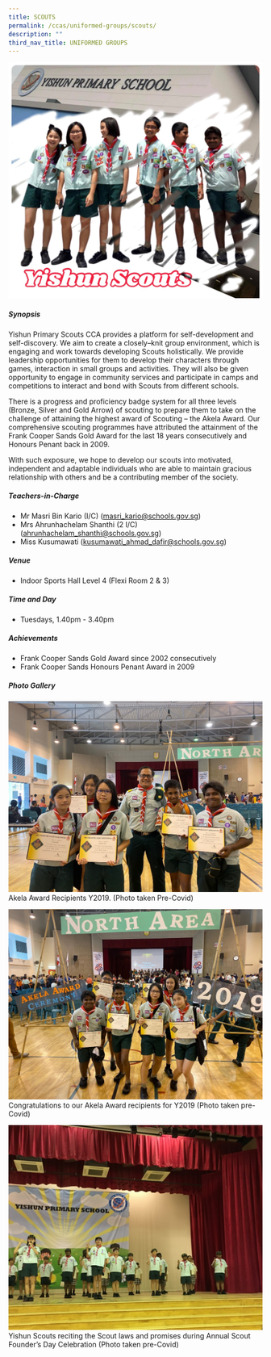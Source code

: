 ```yaml
---
title: SCOUTS
permalink: /ccas/uniformed-groups/scouts/
description: ""
third_nav_title: UNIFORMED GROUPS
---
```


![](/images/CCAs/Scouts/Scouts_Photo_01.jpg)

##### **Synopsis**
Yishun Primary Scouts CCA provides a platform for self-development and self-discovery. We aim to create a closely–knit group environment, which is engaging and work towards developing Scouts holistically. We provide leadership opportunities for them to develop their characters through games, interaction in small groups and activities. They will also be given opportunity to engage in community services and participate in camps and competitions to interact and bond with Scouts from different schools.

There is a progress and proficiency badge system for all three levels (Bronze, Silver and Gold Arrow) of scouting to prepare them to take on the challenge of attaining the highest award of Scouting – the Akela Award. Our comprehensive scouting programmes have attributed the attainment of the Frank Cooper Sands Gold Award for the last 18 years consecutively and Honours Penant back in 2009.

With such exposure, we hope to develop our scouts into motivated, independent and adaptable individuals who are able to maintain gracious relationship with others and be a contributing member of the society.

##### **Teachers-in-Charge**
* Mr Masri Bin Kario (I/C) (masri_kario@schools.gov.sg)
* Mrs Ahrunhachelam Shanthi (2 I/C) (ahrunhachelam_shanthi@schools.gov.sg)
* Miss Kusumawati (kusumawati_ahmad_dafir@schools.gov.sg)

##### **Venue**
* Indoor Sports Hall Level 4 (Flexi Room 2 & 3)

##### **Time and Day**
* Tuesdays, 1.40pm - 3.40pm

##### **Achievements**
* Frank Cooper Sands Gold Award since 2002 consecutively
* Frank Cooper Sands Honours Penant Award in 2009

##### **Photo Gallery**

![](/images/CCAs/Scouts/Scouts_Photo_02.jpg)
Akela Award Recipients Y2019. (Photo taken Pre-Covid)

![](/images/CCAs/Scouts/Scouts_Photo_03.jpg)
Congratulations to our Akela Award recipients for Y2019 (Photo taken pre-Covid)

![](/images/CCAs/Scouts/CCA_Scout_Founders_Day.jpg)
Yishun Scouts reciting the Scout laws and promises during Annual Scout Founder’s Day Celebration (Photo taken pre-Covid)